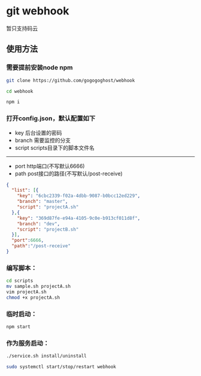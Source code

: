 # git webhook

暂只支持码云

## 使用方法

### 需要提前安装node npm

```bash
git clone https://github.com/gogogoghost/webhook

cd webhook

npm i
```

### 打开config.json，默认配置如下

- key 后台设置的密码
- branch 需要监控的分支
- script scripts目录下的脚本文件名
---
- port http端口(不写默认6666)
- path post接口的路径(不写默认/post-receive)

```json
{
  "list": [{
    "key": "6cbc2339-f02a-4dbb-9087-b0bcc12ed229",
    "branch": "master",
    "script": "projectA.sh"
  },{
    "key": "369d87fe-e94a-4105-9c0e-b913cf011d8f",
    "branch": "dev",
    "script": "projectB.sh"
  }],
  "port":6666,
  "path":"/post-receive"
}

```

### 编写脚本：
```bash
cd scripts
mv sample.sh projectA.sh
vim projectA.sh
chmod +x projectA.sh
```

### 临时启动：

```bash
npm start
```

### 作为服务启动：
```bash
./service.sh install/uninstall

sudo systemctl start/stop/restart webhook
```
